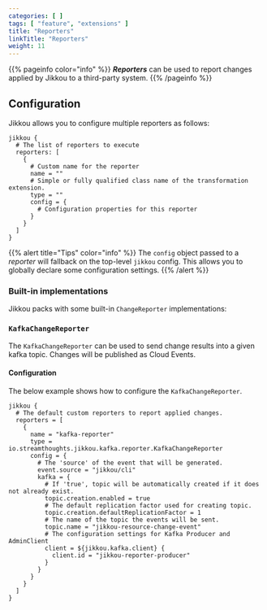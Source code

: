 ```yaml
---
categories: [ ]
tags: [ "feature", "extensions" ]
title: "Reporters"
linkTitle: "Reporters"
weight: 11
---
```


{{% pageinfo color="info" %}}
**_Reporters_** can be used to report changes applied by Jikkou to a third-party system.
{{% /pageinfo %}}

## Configuration

Jikkou allows you to configure multiple reporters as follows:

```hocon
jikkou {
  # The list of reporters to execute
  reporters: [
    {
      # Custom name for the reporter
      name = ""
      # Simple or fully qualified class name of the transformation extension.
      type = ""
      config = {
        # Configuration properties for this reporter
      }
    }
  ]
}
```

{{% alert title="Tips" color="info" %}}
The `config` object passed to a _reporter_ will fallback on the top-level `jikkou` config. 
This allows you to globally declare some configuration settings.
{{% /alert %}}

### Built-in implementations

Jikkou packs with some built-in `ChangeReporter` implementations: 

### `KafkaChangeReporter`

The `KafkaChangeReporter` can be used to send change results into a given kafka topic. Changes will be published
as Cloud Events.

#### Configuration

The below example shows how to configure the `KafkaChangeReporter`.

```hocon
jikkou {
  # The default custom reporters to report applied changes.
  reporters = [
    {
      name = "kafka-reporter"
      type = io.streamthoughts.jikkou.kafka.reporter.KafkaChangeReporter
      config = {
        # The 'source' of the event that will be generated.
        event.source = "jikkou/cli"
        kafka = {
          # If 'true', topic will be automatically created if it does not already exist.
          topic.creation.enabled = true
          # The default replication factor used for creating topic.
          topic.creation.defaultReplicationFactor = 1
          # The name of the topic the events will be sent.
          topic.name = "jikkou-resource-change-event"
          # The configuration settings for Kafka Producer and AdminClient
          client = ${jikkou.kafka.client} {
            client.id = "jikkou-reporter-producer"
          }
        }
      }
    }
  ]
}
```

